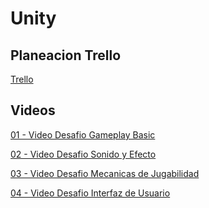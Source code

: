 # Unity
## Planeacion Trello
[Trello](https://trello.com/b/OllvtpIz/trabajos)
## Videos
[01 - Video Desafio Gameplay Basic
](https://drive.google.com/file/d/1Yl6BMrn7gccYwMFLDPxefuyP--d1bljy/view?usp=sharing)

[02 - Video Desafio Sonido y Efecto
](https://drive.google.com/file/d/12zgLAOtCsOnryGE7VWXK9cqZEypaELxW/view?ts=6529b981)

[03 - Video Desafio Mecanicas de Jugabilidad
](https://drive.google.com/file/d/1vbpwJsdnNwJuryofMk2kfMYxLQTgTYRh/view?usp=sharing)

[04 - Video Desafio Interfaz de Usuario
](https://drive.google.com/file/d/1uIJu83Vqg-yrpExWhFV6ms8plGlZWumb/view)
